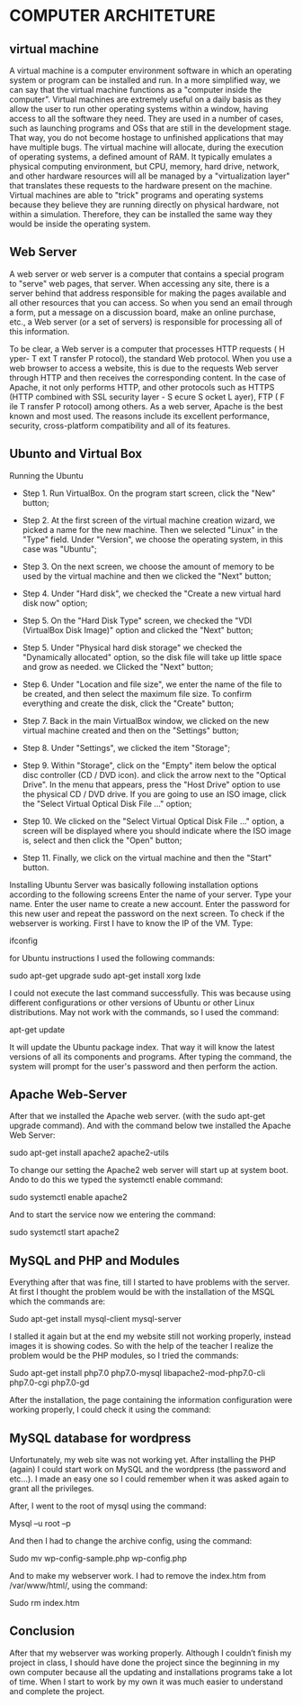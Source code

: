 # COMPUTER ARCHITETURE 

## virtual machine

A virtual machine is a computer environment software in which an operating system or program can be installed and run. In a more simplified way, we can say that the virtual machine functions as a "computer inside the computer". 
Virtual machines are extremely useful on a daily basis as they allow the user to run other operating systems within a window, having access to all the software they need. They are used in a number of cases, such as launching programs and OSs that are still in the development stage. That way, you do not become hostage to unfinished applications that may have multiple bugs.
The virtual machine will allocate, during the execution of operating systems, a defined amount of RAM. It typically emulates a physical computing environment, but CPU, memory, hard drive, network, and other hardware resources will all be managed by a "virtualization layer" that translates these requests to the hardware present on the machine.
Virtual machines are able to "trick" programs and operating systems because they believe they are running directly on physical hardware, not within a simulation. Therefore, they can be installed the same way they would be inside the operating system.

## Web Server

A web server or web server is a computer that contains a special program to "serve" web pages, that server. When accessing any site, there is a server behind that address responsible for making the pages available and all other resources that you can access. So when you send an email through a form, put a message on a discussion board, make an online purchase, etc., a Web server (or a set of servers) is responsible for processing all of this information.

To be clear, a Web server is a computer that processes HTTP requests ( H yper- T ext T ransfer P rotocol), the standard Web protocol. When you use a web browser to access a website, this is due to the requests Web server through HTTP and then receives the corresponding content. In the case of Apache, it not only performs HTTP, and other protocols such as HTTPS (HTTP combined with SSL security layer - S ecure S ocket L ayer), FTP ( F ile T ransfer P rotocol) among others.
As a web server, Apache is the best known and most used. The reasons include its excellent performance, security, cross-platform compatibility and all of its features.


## Ubunto and Virtual Box

Running the Ubuntu

- Step 1. Run VirtualBox. On the program start screen, click the "New" button;

- Step 2. At the first screen of the virtual machine creation wizard, we picked a name for the new machine. Then we selected "Linux" in the "Type" field. Under "Version", we choose the operating system, in this case was "Ubuntu";

- Step 3. On the next screen, we choose the amount of memory to be used by the virtual machine and then we clicked the "Next" button;

- Step 4. Under "Hard disk", we checked the "Create a new virtual hard disk now" option;

- Step 5. On the "Hard Disk Type" screen, we checked the "VDI (VirtualBox Disk Image)" option and clicked the "Next" button;

- Step 5. Under "Physical hard disk storage" we checked the "Dynamically allocated" option, so the disk file will take up little space and grow as needed. we Clicked the "Next" button;

- Step 6. Under "Location and file size", we enter the name of the file to be created, and then select the maximum file size. To confirm everything and create the disk, click the "Create" button;

- Step 7. Back in the main VirtualBox window, we clicked on the new virtual machine created and then on the "Settings" button;

- Step 8. Under "Settings", we clicked the item "Storage";

- Step 9. Within "Storage", click on the "Empty" item below the optical disc controller (CD / DVD icon). and click the arrow next to the "Optical Drive". In the menu that appears, press the "Host Drive" option to use the physical CD / DVD drive. If you are going to use an ISO image, click the "Select Virtual Optical Disk File ..." option;

- Step 10. We clicked on the "Select Virtual Optical Disk File ..." option, a screen will be displayed where you should indicate where the ISO image is, select and then click the "Open" button;

- Step 11. Finally, we click on the virtual machine and then the "Start" button.

Installing Ubuntu Server was basically following installation options according to the following screens
Enter the name of your server.
Type your name.
Enter the user name to create a new account.
Enter the password for this new user and repeat the password on the next screen.
To check if the webserver is working. First I have to know the IP of the 
VM. Type:

ifconfig 

for Ubuntu instructions I used the following commands:

sudo apt-get upgrade
sudo apt-get install xorg lxde

I could not execute the last command successfully. This was because using different configurations or other versions of Ubuntu or other Linux distributions. May not work with the commands, so I used the command:

apt-get update

It will update the Ubuntu package index. That way it will know the latest versions of all its components and programs. After typing the command, the system will prompt for the user's password and then perform the action.

## Apache Web-Server

After that we installed the Apache web server. (with the sudo apt-get upgrade command).
And with  the command below twe installed the Apache Web Server:

sudo apt-get install apache2 apache2-utils

To change our setting the Apache2 web server will start up at system boot. Ando to do this we typed  the systemctl enable command:

sudo systemctl enable apache2

And to start the service now we entering the command:

sudo systemctl start apache2

 ##  MySQL and PHP and Modules
 
Everything after that was fine, till I started to have problems with the server. At first I thought the problem would be with the installation of the MSQL which the commands are:

Sudo apt-get install mysql-client mysql-server

I stalled it again but at the end my website still not working properly, instead images it is showing codes. So with the help of the teacher I realize the problem would be the PHP modules, so I tried the commands:

Sudo apt-get install php7.0 php7.0-mysql libapache2-mod-php7.0-cli php7.0-cgi php7.0-gd

After the installation, the page containing the information configuration were working properly, I could check it using the command:

<?php
Phpinfo();
?>

## MySQL database for wordpress
 
Unfortunately, my web site was not working yet. After installing the PHP (again) I could start work on MySQL and the wordpress (the password and etc…). I made an easy one so I could remember when it was asked again to grant all the privileges. 

After, I went to the root of mysql using the command:

Mysql –u root –p

And then I had to change the archive config, using the command:

Sudo mv wp-config-sample.php wp-config.php

And to make my webserver work. I had to remove the index.htm from /var/www/html/, using the command:

Sudo rm index.htm

## Conclusion

After that my webserver was working properly. Although I couldn’t finish my project in class, I should have done the project since the beginning in my own computer because all the updating and installations programs take a lot of time. When I start to work by my own it was much easier to understand and complete the project.

